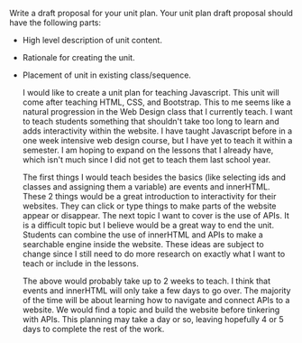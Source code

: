 Write a draft proposal for your unit plan.
Your unit plan draft proposal should have the following parts:
* High level description of unit content.
* Rationale for creating the unit.
* Placement of unit in existing class/sequence.

  I would like to create a unit plan for teaching Javascript. This unit will come after teaching HTML, CSS, and Bootstrap. This to me seems like a natural progression in the Web Design class that I currently teach. I want to teach students something that shouldn't take too long to learn and adds interactivity within the website. I have taught Javascript before in a one week intensive web design course, but I have yet to teach it within a semester. I am hoping to expand on the lessons that I already have, which isn't much since I did not get to teach them last school year.

  The first things I would teach besides the basics (like selecting ids and classes and assigning them a variable) are events and innerHTML. These 2 things would be a great introduction to interactivity for their websites. They can click or type things to make parts of the website appear or disappear. The next topic I want to cover is the use of APIs. It is a difficult topic but I believe would be a great way to end the unit. Students can combine the use of innerHTML and APIs to make a searchable engine inside the website. These ideas are subject to change since I still need to do more research on exactly what I want to teach or include in the lessons.
  
  The above would probably take up to 2 weeks to teach. I think that events and innerHTML will only take a few days to go over. The majority of the time will be about learning how to navigate and connect APIs to a website. We would find a topic and build the website before tinkering with APIs. This planning may take a day or so, leaving hopefully 4 or 5 days to complete the rest of the work.
